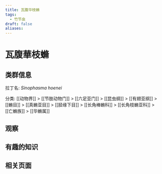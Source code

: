```yaml
---
title: 瓦腹华枝䗛
tags:
  - 竹节虫
draft: false
aliases:
---
```

# 瓦腹華枝䗛

## 类群信息

拉丁名: *Sinophasma hoenei*

分类: [[动物界]] > [[节肢动物门]] > [[六足亚门]] > [[昆虫纲]] > [[有翅亚纲]] > [[䗛目]] > [[真䗛亚目]] > [[胫缘下目]] > [[长角棒䗛科]] > [[长角枝䗛亚科]] > [[亡䗛族]] > [[华䗛属]]


## 观察

## 有趣的知识

## 相关页面

